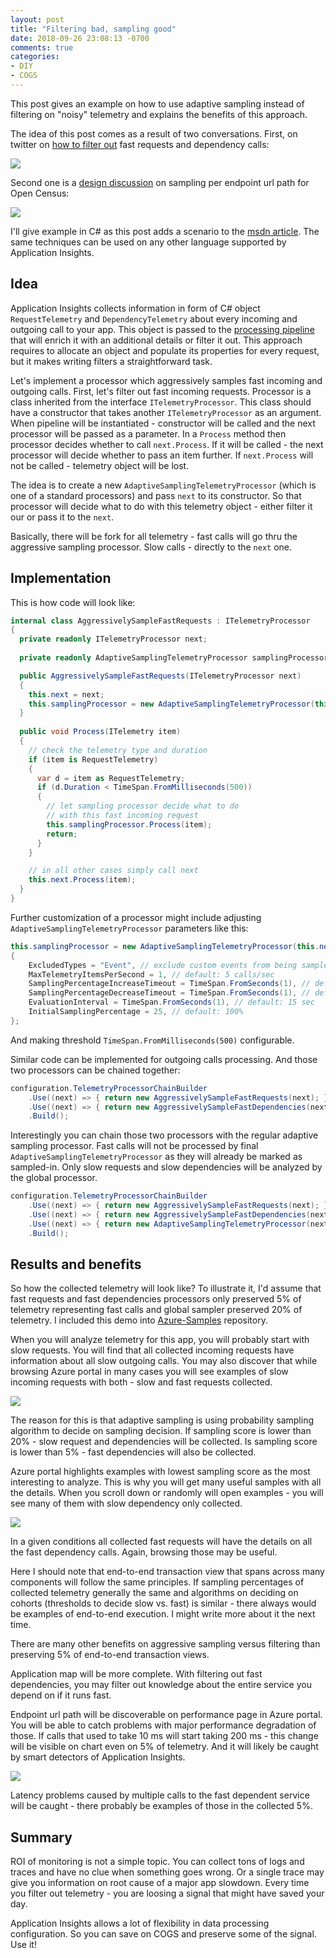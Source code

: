 ```yaml
---
layout: post
title: "Filtering bad, sampling good"
date: 2018-09-26 23:08:13 -0700
comments: true
categories: 
- DIY
- COGS
---
```


This post gives an example on how to use adaptive sampling instead of filtering
on "noisy" telemetry and explains the benefits of this approach.

The idea of this post comes as a result of two conversations. First, on twitter on
[how to filter
out](https://twitter.com/AlexSorokoletov/status/1044751743719034880) fast
requests and dependency calls:

![](/images/2018-09-26-filtering-bad-sampling-good/twitter.png)

Second one is a [design discussion](https://github.com/census-instrumentation/opencensus-specs/pull/182/)
on sampling per endpoint url path for Open Census:

![](/images/2018-09-26-filtering-bad-sampling-good/opencensus.png)

I'll give example in C# as this post adds a scenario to the [msdn article](https://msdn.microsoft.com/en-us/magazine/mt808502.aspx). 
The same techniques can be used on any other language supported by Application
Insights.

## Idea

Application Insights collects information in form of C# object
`RequestTelemetry` and `DependencyTelemetry` about every incoming and outgoing
call to your app. This object is passed to the
[processing pipeline](https://github.com/microsoft/applicationinsights-dotnet#sdk-layering)
that will enrich it with an additional details or filter it out. This
approach requires to allocate an object and populate its properties for every
request, but it makes writing filters a straightforward task.

Let's implement a processor which aggressively samples fast incoming and
outgoing calls. First, let's filter out fast incoming requests. Processor is a
class inherited from the interface `ITelemetryProcessor`. This class should have
a constructor that takes another `ITelemetryProcessor` as an argument. When
pipeline will be instantiated - constructor will be called and the next
processor will be passed as a parameter. In a `Process` method then processor
decides whether to call `next.Process`. If it will be called - the next
processor will decide whether to pass an item further. If `next.Process` will
not be called - telemetry object will be lost.

The idea is to create a new `AdaptiveSamplingTelemetryProcessor` (which is one
of a standard processors) and pass `next` to its constructor. So that processor
will decide what to do with this telemetry object - either filter it our or pass
it to the `next`.

Basically, there will be fork for all telemetry - fast calls will go thru the
aggressive sampling processor. Slow calls - directly to the `next` one.

## Implementation

This is how code will look like:

``` csharp
internal class AggressivelySampleFastRequests : ITelemetryProcessor
{
  private readonly ITelemetryProcessor next;
  
  private readonly AdaptiveSamplingTelemetryProcessor samplingProcessor;

  public AggressivelySampleFastRequests(ITelemetryProcessor next)
  {
    this.next = next;
    this.samplingProcessor = new AdaptiveSamplingTelemetryProcessor(this.next);
  }
  
  public void Process(ITelemetry item)
  {
    // check the telemetry type and duration
    if (item is RequestTelemetry)
    {
      var d = item as RequestTelemetry;
      if (d.Duration < TimeSpan.FromMilliseconds(500))
      {
        // let sampling processor decide what to do
        // with this fast incoming request
        this.samplingProcessor.Process(item);
        return;
      }
    }

    // in all other cases simply call next
    this.next.Process(item);
  }
}
```

Further customization of a processor might include adjusting
`AdaptiveSamplingTelemetryProcessor` parameters like this:

``` csharp
this.samplingProcessor = new AdaptiveSamplingTelemetryProcessor(this.next)
{
    ExcludedTypes = "Event", // exclude custom events from being sampled
    MaxTelemetryItemsPerSecond = 1, // default: 5 calls/sec
    SamplingPercentageIncreaseTimeout = TimeSpan.FromSeconds(1), // default: 2 min
    SamplingPercentageDecreaseTimeout = TimeSpan.FromSeconds(1), // default: 30 sec
    EvaluationInterval = TimeSpan.FromSeconds(1), // default: 15 sec
    InitialSamplingPercentage = 25, // default: 100%
};
```

And making threshold `TimeSpan.FromMilliseconds(500)` configurable.

Similar code can be implemented for outgoing calls processing. And those two
processors can be chained together:

``` csharp
configuration.TelemetryProcessorChainBuilder
    .Use((next) => { return new AggressivelySampleFastRequests(next); })
    .Use((next) => { return new AggressivelySampleFastDependencies(next); })
    .Build();
```

Interestingly you can chain those two processors with the regular adaptive
sampling processor. Fast calls will not be processed by final
`AdaptiveSamplingTelemetryProcessor` as they will already be marked as
sampled-in. Only slow requests and slow dependencies will be analyzed by the
global processor.

``` csharp
configuration.TelemetryProcessorChainBuilder
    .Use((next) => { return new AggressivelySampleFastRequests(next); })
    .Use((next) => { return new AggressivelySampleFastDependencies(next); })
    .Use((next) => { return new AdaptiveSamplingTelemetryProcessor(next); })
    .Build();
```

## Results and benefits

So how the collected telemetry will look like? To illustrate it, I'd assume that
fast requests and fast dependencies processors only preserved 5% of telemetry
representing fast calls and global sampler preserved 20% of telemetry. I
included this demo into
[Azure-Samples](https://github.com/Azure-Samples/application-insights-dotnet-data-reduction/blob/master/ApplicationInsightsDataROI/Demo7.cs)
repository.

When you will analyze telemetry for this app, you will probably start with slow
requests. You will find that all collected incoming requests have information
about all slow outgoing calls. You may also discover that while browsing Azure
portal in many cases you will see examples of slow incoming requests with both -
slow and fast requests collected.

![](../images/2018-09-26-filtering-bad-sampling-good/suggested-slow-request.png)

The reason for this is that adaptive sampling is using probability sampling
algorithm to decide on sampling decision. If sampling score is lower than 20% -
slow request and dependencies will be collected. Is sampling score is lower than
5% - fast dependencies will also be collected.

Azure portal highlights examples with lowest sampling score as the most
interesting to analyze. This is why you will get many useful samples
with all the details. When you scroll down or randomly will open examples - you
will see many of them with slow dependency only collected.

![](../images/2018-09-26-filtering-bad-sampling-good/other-slow-request.png)

In a given conditions all collected fast requests will have the details on all
the fast dependency calls. Again, browsing those may be useful.

Here I should note that end-to-end transaction view that spans across many
components will follow the same principles. If sampling percentages of collected
telemetry generally the same and algorithms on deciding on cohorts (thresholds to decide
slow vs. fast) is similar - there always would be examples of
end-to-end execution. I might write more about it the next time.

There are many other benefits on aggressive sampling versus filtering than
preserving 5% of end-to-end transaction views.

Application map will be more complete. With filtering out fast dependencies, you
may filter out knowledge about the entire service you depend on if it runs fast.

Endpoint url path will be discoverable on performance page in Azure portal. You
will be able to catch problems with major performance degradation of those. If
calls that used to take 10 ms will start taking 200 ms - this change will be
visible on chart even on 5% of telemetry. And it will likely be caught by smart
detectors of Application Insights.

![](../images/2018-09-26-filtering-bad-sampling-good/count-gained-up.png)

Latency problems caused by multiple calls to the fast dependent service will be
caught - there probably be examples of those in the collected 5%.

## Summary

ROI of monitoring is not a simple topic. You can collect tons of logs and traces
and have no clue when something goes wrong. Or a single trace may give you
information on root cause of a major app slowdown. Every time you filter out
telemetry - you are loosing a signal that might have saved your day.

Application Insights allows a lot of flexibility in data processing
configuration. So you can save on COGS and preserve some of the signal. Use it!